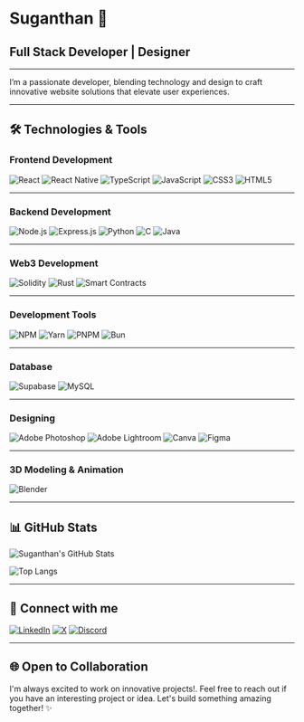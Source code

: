 #  Suganthan 👋

## Full Stack Developer | Designer

---

I’m a passionate developer, blending technology and design to craft innovative website solutions that elevate user experiences.

---

## 🛠️ Technologies & Tools

###  Frontend Development

![React](https://img.shields.io/badge/React-20232A?style=for-the-badge&logo=react)
![React Native](https://img.shields.io/badge/React_Native-20232A?style=for-the-badge&logo=react)
![TypeScript](https://img.shields.io/badge/TypeScript-3178C6?style=for-the-badge&logo=typescript&logoColor=white)
![JavaScript](https://img.shields.io/badge/JavaScript-F7DF1E?style=for-the-badge&logo=javascript&logoColor=black)
![CSS3](https://img.shields.io/badge/CSS3-1572B6?style=for-the-badge&logo=css3&logoColor=white)
![HTML5](https://img.shields.io/badge/HTML5-E34F26?style=for-the-badge&logo=html5&logoColor=white)

---

###  Backend Development

![Node.js](https://img.shields.io/badge/Node.js-339933?style=for-the-badge&logo=nodedotjs&logoColor=white)
![Express.js](https://img.shields.io/badge/Express.js-000000?style=for-the-badge&logo=express&logoColor=white)
![Python](https://img.shields.io/badge/Python-3776AB?style=for-the-badge&logo=python&logoColor=white)
![C](https://img.shields.io/badge/C-00599C?style=for-the-badge&logo=c)
![Java](https://img.shields.io/badge/Java-ED8B00?style=for-the-badge&logo=openjdk&logoColor=white)

---

###  Web3 Development

![Solidity](https://img.shields.io/badge/Solidity-363636?style=for-the-badge&logo=solidity)
![Rust](https://img.shields.io/badge/Rust-000000?style=for-the-badge&logo=rust)
![Smart Contracts](https://img.shields.io/badge/Smart_Contracts-FF6B35?style=for-the-badge&logo=ethereum&logoColor=white)

---

###  Development Tools

![NPM](https://img.shields.io/badge/NPM-CB3837?style=for-the-badge&logo=npm)
![Yarn](https://img.shields.io/badge/Yarn-2C8EBB?style=for-the-badge&logo=yarn&logoColor=white)
![PNPM](https://img.shields.io/badge/PNPM-F69220?style=for-the-badge&logo=pnpm)
![Bun](https://img.shields.io/badge/Bun-000000?style=for-the-badge&logo=bun)

---

###  Database

![Supabase](https://img.shields.io/badge/Supabase-3ECF8E?style=for-the-badge&logo=supabase&logoColor=white)
![MySQL](https://img.shields.io/badge/MySQL-4479A1?style=for-the-badge&logo=mysql&logoColor=white)

---

###  Designing

![Adobe Photoshop](https://img.shields.io/badge/Adobe%20Photoshop-31A8FF?style=for-the-badge&logo=adobephotoshop&logoColor=white)
![Adobe Lightroom](https://img.shields.io/badge/Adobe%20Lightroom-31A8FF?style=for-the-badge&logo=adobelightroom&logoColor=white)
![Canva](https://img.shields.io/badge/Canva-00C4CC?style=for-the-badge&logo=canva&logoColor=white)
![Figma](https://img.shields.io/badge/Figma-F24E1E?style=for-the-badge&logo=figma&logoColor=white)

---

###  3D Modeling & Animation

![Blender](https://img.shields.io/badge/Blender-F5792A?style=for-the-badge&logo=blender&logoColor=white)

---

## 📊 GitHub Stats

<div align="left">
  
![Suganthan's GitHub Stats](https://github-readme-stats.vercel.app/api?username=Suganthan96&show_icons=true&theme=tokyonight&hide_border=false&count_private=true)

![Top Langs](https://github-readme-stats.vercel.app/api/top-langs/?username=Suganthan96&layout=compact&theme=tokyonight&hide_border=false)

</div>

---

## 🤝 Connect with me

[![LinkedIn](https://img.shields.io/badge/LinkedIn-0077B5?style=for-the-badge&logo=linkedin&logoColor=white)](https://www.linkedin.com/in/suganthan-t-s-79306a292/)
[![X](https://img.shields.io/badge/X-000000?style=for-the-badge&logo=x&logoColor=white)](https://x.com/Suganthan2006)
[![Discord](https://img.shields.io/badge/Discord-7289DA?style=for-the-badge&logo=discord&logoColor=white)](https://discord.com/users/suganthan96)

---

## 🌐 Open to Collaboration

I'm always excited to work on innovative projects!.  Feel free to reach out if you have an interesting project or idea. Let's build something amazing together! ✨
